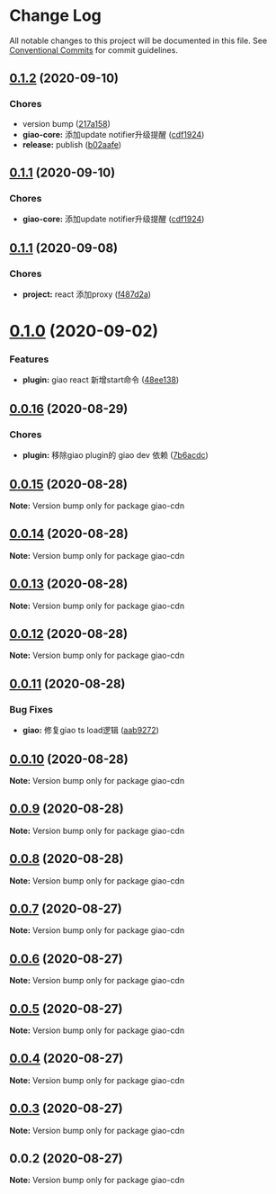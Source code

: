 # Change Log

All notable changes to this project will be documented in this file.
See [Conventional Commits](https://conventionalcommits.org) for commit guidelines.

## [0.1.2](https://git.corp.kuaishou.com/ks-ad/ad-fe/giao-new/compare/giao-cdn@0.1.1...giao-cdn@0.1.2) (2020-09-10)


### Chores

* version bump ([217a158](https://git.corp.kuaishou.com/ks-ad/ad-fe/giao-new/commits/217a158))
* **giao-core:** 添加update notifier升级提醒 ([cdf1924](https://git.corp.kuaishou.com/ks-ad/ad-fe/giao-new/commits/cdf1924))
* **release:** publish ([b02aafe](https://git.corp.kuaishou.com/ks-ad/ad-fe/giao-new/commits/b02aafe))





## [0.1.1](https://git.corp.kuaishou.com/ks-ad/ad-fe/giao-new/compare/giao-cdn@0.1.1...giao-cdn@0.1.1) (2020-09-10)


### Chores

* **giao-core:** 添加update notifier升级提醒 ([cdf1924](https://git.corp.kuaishou.com/ks-ad/ad-fe/giao-new/commits/cdf1924))





## [0.1.1](https://git.corp.kuaishou.com/ks-ad/ad-fe/giao-new/compare/giao-cdn@0.1.0...giao-cdn@0.1.1) (2020-09-08)


### Chores

* **project:** react 添加proxy ([f487d2a](https://git.corp.kuaishou.com/ks-ad/ad-fe/giao-new/commits/f487d2a))





# [0.1.0](https://git.corp.kuaishou.com/ks-ad/ad-fe/giao-new/compare/giao-cdn@0.0.16...giao-cdn@0.1.0) (2020-09-02)


### Features

* **plugin:** giao react 新增start命令 ([48ee138](https://git.corp.kuaishou.com/ks-ad/ad-fe/giao-new/commits/48ee138))





## [0.0.16](https://git.corp.kuaishou.com/ks-ad/ad-fe/giao-new/compare/giao-cdn@0.0.15...giao-cdn@0.0.16) (2020-08-29)


### Chores

* **plugin:** 移除giao plugin的 giao dev 依赖 ([7b6acdc](https://git.corp.kuaishou.com/ks-ad/ad-fe/giao-new/commits/7b6acdc))





## [0.0.15](https://git.corp.kuaishou.com/ks-ad/ad-fe/giao-new/compare/giao-cdn@0.0.14...giao-cdn@0.0.15) (2020-08-28)

**Note:** Version bump only for package giao-cdn





## [0.0.14](https://git.corp.kuaishou.com/ks-ad/ad-fe/giao-new/compare/giao-cdn@0.0.13...giao-cdn@0.0.14) (2020-08-28)

**Note:** Version bump only for package giao-cdn





## [0.0.13](https://git.corp.kuaishou.com/ks-ad/ad-fe/giao-new/compare/giao-cdn@0.0.12...giao-cdn@0.0.13) (2020-08-28)

**Note:** Version bump only for package giao-cdn





## [0.0.12](https://git.corp.kuaishou.com/ks-ad/ad-fe/giao-new/compare/giao-cdn@0.0.11...giao-cdn@0.0.12) (2020-08-28)

**Note:** Version bump only for package giao-cdn





## [0.0.11](https://git.corp.kuaishou.com/ks-ad/ad-fe/giao-new/compare/giao-cdn@0.0.10...giao-cdn@0.0.11) (2020-08-28)


### Bug Fixes

* **giao:** 修复giao ts load逻辑 ([aab9272](https://git.corp.kuaishou.com/ks-ad/ad-fe/giao-new/commits/aab92721ea048ff8d3fdf2c1abec5ac6133e8bbb))





## [0.0.10](https://git.corp.kuaishou.com/ks-ad/ad-fe/giao-new/compare/giao-cdn@0.0.9...giao-cdn@0.0.10) (2020-08-28)

**Note:** Version bump only for package giao-cdn





## [0.0.9](https://git.corp.kuaishou.com/ks-ad/ad-fe/giao-new/compare/giao-cdn@0.0.8...giao-cdn@0.0.9) (2020-08-28)

**Note:** Version bump only for package giao-cdn





## [0.0.8](https://git.corp.kuaishou.com/ks-ad/ad-fe/giao-new/compare/giao-cdn@0.0.7...giao-cdn@0.0.8) (2020-08-28)

**Note:** Version bump only for package giao-cdn





## [0.0.7](https://git.corp.kuaishou.com/ks-ad/ad-fe/giao-new/compare/giao-cdn@0.0.6...giao-cdn@0.0.7) (2020-08-27)

**Note:** Version bump only for package giao-cdn





## [0.0.6](https://git.corp.kuaishou.com/ks-ad/ad-fe/giao-new/compare/giao-cdn@0.0.5...giao-cdn@0.0.6) (2020-08-27)

**Note:** Version bump only for package giao-cdn





## [0.0.5](https://git.corp.kuaishou.com/ks-ad/ad-fe/giao-new/compare/giao-cdn@0.0.4...giao-cdn@0.0.5) (2020-08-27)

**Note:** Version bump only for package giao-cdn





## [0.0.4](https://git.corp.kuaishou.com/ks-ad/ad-fe/giao-new/compare/giao-cdn@0.0.3...giao-cdn@0.0.4) (2020-08-27)

**Note:** Version bump only for package giao-cdn





## [0.0.3](https://git.corp.kuaishou.com/ks-ad/ad-fe/giao-new/compare/giao-cdn@0.0.2...giao-cdn@0.0.3) (2020-08-27)

**Note:** Version bump only for package giao-cdn





## 0.0.2 (2020-08-27)

**Note:** Version bump only for package giao-cdn
